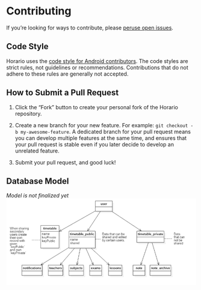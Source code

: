 Contributing
============

If you’re looking for ways to contribute, please [peruse open issues](https://github.com/AChep/horario/issues?milestone=&q=is%3Aopen).

Code Style
----------

Horario uses the [code style for Android contributors](https://source.android.com/source/code-style.html). The code styles are strict rules, not guidelines or recommendations. Contributions that do not adhere to these rules are generally not accepted.

How to Submit a Pull Request
----------------------------

1. Click the “Fork” button to create your personal fork of the Horario repository.

2. Create a new branch for your new feature. For example: `git checkout -b my-awesome-feature`. A dedicated branch for your pull request means you can develop multiple features at the same time, and ensures that your pull request is stable even if you later decide to develop an unrelated feature.

3. Submit your pull request, and good luck!

Database Model
--------------

_Model is not finalized yet_
![Database model](https://github.com/AChep/horario/raw/master/extras/model.png)